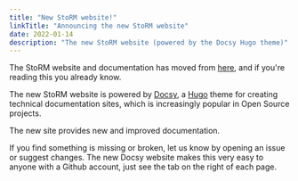 ```yaml
---
title: "New StoRM website!"
linkTitle: "Announcing the new StoRM website"
date: 2022-01-14
description: "The new StoRM website (powered by the Docsy Hugo theme)"
---
```


The StoRM website and documentation has moved from [here](https://italiangrid.github.io/storm/),
and if you're reading this you already know.

The new StoRM website is powered by [Docsy][docsy], a [Hugo][hugo] theme for
creating technical documentation sites, which is increasingly popular in Open
Source projects.  

The new site provides new and improved documentation.

If you find something is missing or broken, let us know by opening an issue
or suggest changes. The new Docsy website makes this very easy to anyone with a
Github account, just see the tab on the right of each page.

[docsy]: https://www.docsy.dev/
[hugo]: https://gohugo.io/
